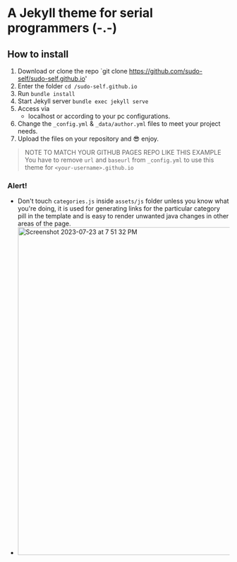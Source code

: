#  A Jekyll theme for serial programmers (-.-)

## How to install

1. Download or clone the repo
   `git clone https://github.com/sudo-self/sudo-self.github.io'
2. Enter the folder
   `cd /sudo-self.github.io`
3. Run
   `bundle install`
4. Start Jekyll server
   `bundle exec jekyll serve`
5. Access via
   - localhost or according to your pc configurations.
6. Change the `_config.yml` & `_data/author.yml` files to meet your project needs.
7. Upload the files on your repository and :sunglasses: enjoy.

> NOTE TO MATCH YOUR GITHUB PAGES REPO LIKE THIS EXAMPLE
>  You have to remove `url` and `baseurl` from `_config.yml` to use this theme for `<your-username>.github.io`

### Alert!

* Don't touch `categories.js` inside `assets/js` folder unless you know what you're doing, it is used for generating links for the particular category pill in the template and is easy to render unwanted java changes in other areas of the page.
*  <img width="742" alt="Screenshot 2023-07-23 at 7 51 32 PM" src="https://github.com/sudo-self/sudo-self.github.io/assets/119916323/8d6646a4-58d5-4650-8c67-a9f9ae038413">

